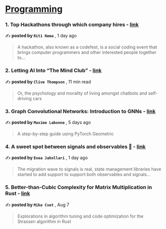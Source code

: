 
<h1><a href=https://medium.com/tag/programming/recommended target="_blank" rel="noopener noreferrer">Programming</a></h1>
<h3>1. Top Hackathons through which company hires - <a href=https://medium.com/@ritinema23/top-hackathons-through-which-company-hires-63e01cb7a807?source=tag_recommended_feed---------0-84----------programming----------8607791f_b2c8_4fdc_adad_e0969de669f5------- target="_blank" rel="noopener noreferrer">link</a></h3>

✍️ **posted by `Riti Nema`** <date> , 1 day ago</date>

<blockquote>A hackathon, also known as a codefest, is a social coding event that brings computer programmers and other interested people together to…</blockquote>

<h3>2. Letting AI Into “The Mind Club” - <a href=https://medium.com/@clivethompson/letting-ai-into-the-mind-club-48f44d12ea98?source=tag_recommended_feed---------1-107----------programming----------8607791f_b2c8_4fdc_adad_e0969de669f5------- target="_blank" rel="noopener noreferrer">link</a></h3>

✍️ **posted by `Clive Thompson`** <date> , 11 min read</date>

<blockquote>Or, the psychology and morality of living amongst chatbots and self-driving cars</blockquote>

<h3>3. Graph Convolutional Networks: Introduction to GNNs - <a href=https://medium.com/towards-data-science/graph-convolutional-networks-introduction-to-gnns-24b3f60d6c95?source=tag_recommended_feed---------2-85----------programming----------8607791f_b2c8_4fdc_adad_e0969de669f5------- target="_blank" rel="noopener noreferrer">link</a></h3>

✍️ **posted by `Maxime Labonne`** <date> , 5 days ago</date>

<blockquote>A step-by-step guide using PyTorch Geometric</blockquote>

<h3>4. A sweet spot between signals and observables 🍬 - <a href=https://medium.com/itnext/a-sweet-spot-between-signals-and-observables-a3c9620768f1?source=tag_recommended_feed---------3-84----------programming----------8607791f_b2c8_4fdc_adad_e0969de669f5------- target="_blank" rel="noopener noreferrer">link</a></h3>

✍️ **posted by `Enea Jahollari`** <date> , 1 day ago</date>

<blockquote>The migration wave to signals is real, state management libraries have started to add support to support both observables and signals…</blockquote>

<h3>5. Better-than-Cubic Complexity for Matrix Multiplication in Rust - <a href=https://medium.com/better-programming/better-than-cubic-complexity-for-matrix-multiplication-in-rust-cf8dfb6299f6?source=tag_recommended_feed---------4-107----------programming----------8607791f_b2c8_4fdc_adad_e0969de669f5------- target="_blank" rel="noopener noreferrer">link</a></h3>

✍️ **posted by `Mike Cvet`** <date> , Aug 7</date>

<blockquote>Explorations in algorithm tuning and code optimization for the Strassen algorithm in Rust</blockquote>

